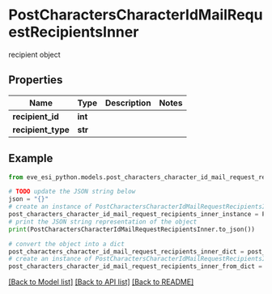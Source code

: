 # PostCharactersCharacterIdMailRequestRecipientsInner

recipient object

## Properties

Name | Type | Description | Notes
------------ | ------------- | ------------- | -------------
**recipient_id** | **int** |  | 
**recipient_type** | **str** |  | 

## Example

```python
from eve_esi_python.models.post_characters_character_id_mail_request_recipients_inner import PostCharactersCharacterIdMailRequestRecipientsInner

# TODO update the JSON string below
json = "{}"
# create an instance of PostCharactersCharacterIdMailRequestRecipientsInner from a JSON string
post_characters_character_id_mail_request_recipients_inner_instance = PostCharactersCharacterIdMailRequestRecipientsInner.from_json(json)
# print the JSON string representation of the object
print(PostCharactersCharacterIdMailRequestRecipientsInner.to_json())

# convert the object into a dict
post_characters_character_id_mail_request_recipients_inner_dict = post_characters_character_id_mail_request_recipients_inner_instance.to_dict()
# create an instance of PostCharactersCharacterIdMailRequestRecipientsInner from a dict
post_characters_character_id_mail_request_recipients_inner_from_dict = PostCharactersCharacterIdMailRequestRecipientsInner.from_dict(post_characters_character_id_mail_request_recipients_inner_dict)
```
[[Back to Model list]](../README.md#documentation-for-models) [[Back to API list]](../README.md#documentation-for-api-endpoints) [[Back to README]](../README.md)


